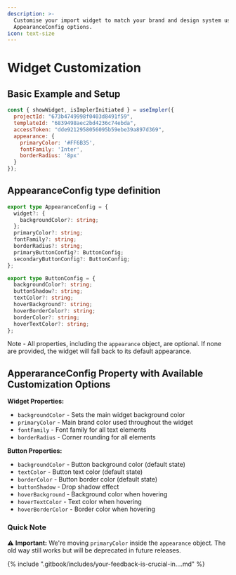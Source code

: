 ```yaml
---
description: >-
  Customise your import widget to match your brand and design system using the
  AppearanceConfig options.
icon: text-size
---
```


# Widget Customization

## Basic Example and Setup

```javascript
const { showWidget, isImplerInitiated } = useImpler({
  projectId: "673b4749998f0403d8491f59",
  templateId: "6839498aec2bd4236c74ebda",
  accessToken: "dde9212958056095b59ebe39a897d369",
  appearance: {
    primaryColor: '#FF6B35',
    fontFamily: 'Inter',
    borderRadius: '8px'
  }
});
```



## **AppearanceConfig type definition**    &#x20;

```typescript
export type AppearanceConfig = {
  widget?: {
    backgroundColor?: string;
  };
  primaryColor?: string;
  fontFamily?: string;
  borderRadius?: string;
  primaryButtonConfig?: ButtonConfig;
  secondaryButtonConfig?: ButtonConfig;
};
```

```typescript
export type ButtonConfig = {
  backgroundColor?: string;
  buttonShadow?: string;
  textColor?: string;
  hoverBackground?: string;
  hoverBorderColor?: string;
  borderColor?: string;
  hoverTextColor?: string;
};

```

Note - All properties, including the `appearance` object, are optional. If none are provided, the widget will fall back to its default appearance.



## ApperaranceConfig Property with Available Customization Options

**Widget Properties:**

* `backgroundColor` - Sets the main widget background color
* `primaryColor` - Main brand color used throughout the widget
* `fontFamily` - Font family for all text elements
* `borderRadius` - Corner rounding for all elements

**Button Properties:**

* `backgroundColor` - Button background color (default state)
* `textColor` - Button text color (default state)
* `borderColor` - Button border color (default state)
* `buttonShadow` - Drop shadow effect
* `hoverBackground` - Background color when hovering
* `hoverTextColor` - Text color when hovering
* `hoverBorderColor` - Border color when hovering



### Quick Note

⚠️ **Important:** We're moving `primaryColor` inside the `appearance` object. The old way still works but will be deprecated in future releases.

{% include ".gitbook/includes/your-feedback-is-crucial-in....md" %}
